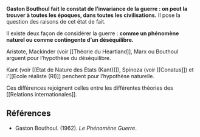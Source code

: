 **Gaston Bouthoul fait le constat de l’invariance de la guerre : on peut la trouver à toutes les époques, dans toutes les civilisations.** Il pose la question des raisons de cet état de fait.

Il existe deux façon de considérer la guerre : **comme un phénomène naturel ou comme contingente d’un déséquilibre.**

Aristote, Mackinder (voir [[Théorie du Heartland]], Marx ou Bouthoul arguent pour l’hypothèse du déséquilibre. 

Kant (voir [[Etat de Nature des Etats (Kant)]]), Spinoza (voir [[Conatus]]) et l'[[Ecole réaliste (RI)]] penchent pour l’hypothèse naturelle.

Ces différences rejoignent celles entre les différentes théories des [[Relations internationales]].

## Références 

- Gaston Bouthoul. (1962). _Le Phénomène Guerre_.